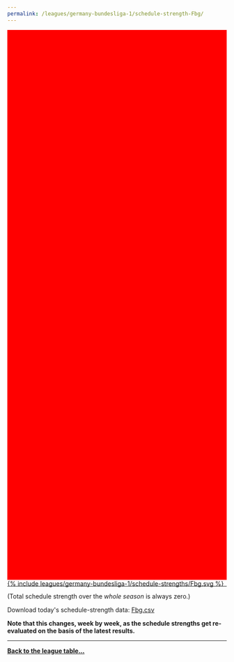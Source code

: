 ```yaml
---
permalink: /leagues/germany-bundesliga-1/schedule-strength-Fbg/
---
```


<style>
.svg-wrap {
    background-color:red;
    height:0;
    padding-top:250%; /* 350px/550px */
    position: relative;
}

svg {
    background-color: white;
    height: 100%;
    display:block;
    width: 100%;
    position: absolute;
    top:0;
    left:0;
}
</style>


<div class="svg-wrap">
{% include leagues/germany-bundesliga-1/schedule-strengths/Fbg.svg %}
</div>

-----

(Total schedule strength over the *whole season* is always zero.)


Download today's schedule-strength data: [Fbg.csv](/assets/leagues/germany-bundesliga-1/2019/schedule-strengths/Fbg.csv)

**Note that this changes, week by week, as the schedule strengths get re-evaluated on the
basis of the latest results.**

-----

[**Back to the league table...**](/leagues/germany-bundesliga-1)


